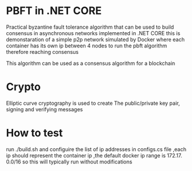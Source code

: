 # PBFT in .NET CORE
Practical byzantine fault tolerance algorithm that can be used to build consensus in asynchronous networks implemented in .NET CORE
this is demonstaration of a simple p2p network simulated by Docker where each container has its own ip between 4 nodes to run
the pbft algorithm therefore reaching consensus 

This algorithm can be used as a consensus algorithm for a blockchain

# Crypto

Elliptic curve cryptography is used to create The public/private key pair, signing and verifying messages



# How to test 

run ./build.sh and configuire the list of ip addresses in configs.cs file ,each ip should represent the container ip ,the default docker ip range is 172.17. 0.0/16 so this will typically run without modifications 

